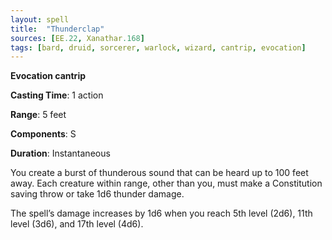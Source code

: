```yaml
---
layout: spell
title:  "Thunderclap"
sources: [EE.22, Xanathar.168]
tags: [bard, druid, sorcerer, warlock, wizard, cantrip, evocation]
---
```


**Evocation cantrip**

**Casting Time**: 1 action

**Range**: 5 feet

**Components**: S

**Duration**: Instantaneous

You create a burst of thunderous sound that can be heard up to 100 feet away. Each creature within range, other than you, must make a Constitution saving throw or take 1d6 thunder damage.

The spell’s damage increases by 1d6 when you reach 5th level (2d6), 11th level (3d6), and 17th level (4d6).
